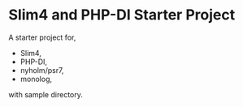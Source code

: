 Slim4 and PHP-DI Starter Project
================================

A starter project for, 

- Slim4,
- PHP-DI,
- nyholm/psr7,
- monolog,

with sample directory. 